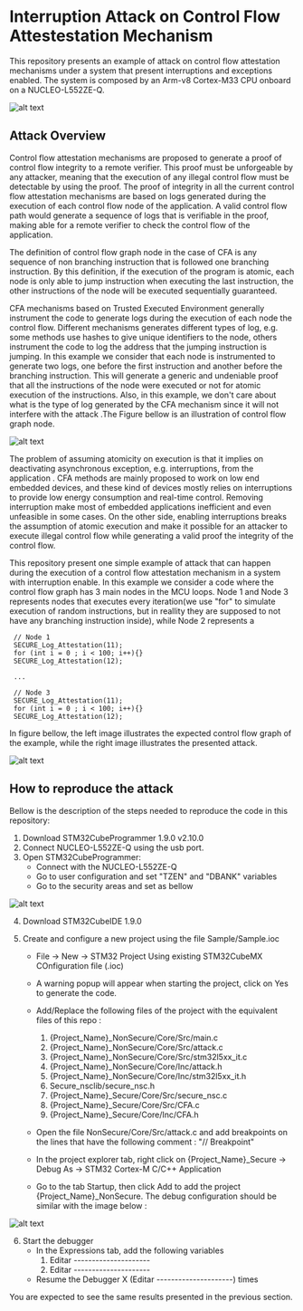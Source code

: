 # Interruption Attack on Control Flow Attestestation Mechanism

This repository presents an example of attack on control flow attestation mechanisms under a system that present interruptions and exceptions enabled. The system is composed by an Arm-v8 Cortex-M33 CPU onboard on a  NUCLEO-L552ZE-Q.

![alt text](imgs/nucle_l552ze-q2.jpg )

## Attack Overview

Control flow attestation mechanisms are proposed to generate a proof of control flow integrity to a remote verifier. This proof must be unforgeable by any attacker, meaning that the execution of any illegal control flow must be detectable by using the proof. The proof of integrity in all the current control flow attestation mechanisms are based on logs generated during the execution of each control flow node of the application. A valid control flow path would generate a sequence of logs that is verifiable in the proof, making able for a remote verifier to check the control flow of the application. 

The definition of control flow graph node in the case of CFA is any sequence of non branching instruction that is followed one branching instruction. By this definition, if the execution of the program is atomic, each node is only able to jump instruction when executing the last instruction, the other instructions of the node will be executed sequentially guaranteed. 

CFA mechanisms based on Trusted Executed Environment generally instrument the code to generate logs during the execution of each node the control flow. Different mechanisms generates different types of log, e.g. some methods use hashes to give unique identifiers to the node, others instrument the code to log the address that the jumping instruction is jumping. In this example we consider that each node is instrumented to generate two logs, one before the first instruction and another before the branching instruction. This will generate a generic and undeniable proof that all the instructions of the node were executed or not for atomic execution of the instructions. Also, in this example, we don't care about what is the type of log generated by the CFA mechanism since it will not interfere with the attack .The Figure bellow is an illustration of control flow graph node.

![alt text](imgs/cfanode.jpg)

The problem of assuming atomicity on execution is that it implies on deactivating asynchronous exception, e.g. interruptions, from the application . CFA methods are mainly proposed to work on low end embedded devices, and these kind of devices mostly relies on interruptions to provide low energy consumption and real-time control. Removing interruption make most of embedded applications inefficient and  even unfeasible in some cases. On the other side, enabling interruptions breaks the assumption of atomic execution and make it possible for an attacker to execute illegal control flow while generating a valid proof the integrity of the control flow.

This repository present one simple example of attack that can happen during the execution of a control flow attestation mechanism in a system with interruption enable. In this example we consider a code where the control flow graph has 3 main nodes in the MCU loops. Node 1 and Node 3 represents nodes that executes every iteration(we use "for" to simulate execution of random instructions, but in reallity they are supposed to not have any branching instruction inside), while Node 2 represents a 

```
 // Node 1
 SECURE_Log_Attestation(11);
 for (int i = 0 ; i < 100; i++){}
 SECURE_Log_Attestation(12);

 ...

 // Node 3
 SECURE_Log_Attestation(11);
 for (int i = 0 ; i < 100; i++){}
 SECURE_Log_Attestation(12);

```

In figure bellow, the left image illustrates the expected control flow graph of the example, while the right image illustrates the presented attack.

![alt text](imgs/attack_Example.png )


## How to reproduce the attack

Bellow is the description of the steps needed to reproduce the code in this repository:

1. Download STM32CubeProgrammer 1.9.0 v2.10.0
2. Connect NUCLEO-L552ZE-Q using the usb port.
3. Open STM32CubeProgrammer:
    *   Connect with the NUCLEO-L552ZE-Q
    *   Go to user configuration and set "TZEN" and "DBANK" variables
    *   Go to the security areas and set as bellow

![alt text](imgs/securityRegionsConf.png )

4. Download STM32CubeIDE 1.9.0
    
5. Create and configure a new project using the file Sample/Sample.ioc
    
    * File -> New -> STM32 Project Using existing STM32CubeMX COnfiguration file (.ioc)
    * A warning popup will appear when starting the project, click on Yes to generate the code. 
    * Add/Replace the following files of the project with the equivalent files of this repo :
        
        1. {Project_Name}_NonSecure/Core/Src/main.c
        2. {Project_Name}_NonSecure/Core/Src/attack.c
        3. {Project_Name}_NonSecure/Core/Src/stm32l5xx_it.c
        4. {Project_Name}_NonSecure/Core/Inc/attack.h
        5. {Project_Name}_NonSecure/Core/Inc/stm32l5xx_it.h
        6. Secure_nsclib/secure_nsc.h
        7. {Project_Name}_Secure/Core/Src/secure_nsc.c
        8. {Project_Name}_Secure/Core/Src/CFA.c
        9. {Project_Name}_Secure/Core/Inc/CFA.h

    * Open the file NonSecure/Core/Src/attack.c and add breakpoints on the lines that have the following comment : "// Breakpoint"
    * In the project explorer tab, right click on {Project_Name}_Secure -> Debug As -> STM32 Cortex-M C/C++ Application
    * Go to the tab Startup, then click Add to add the project {Project_Name}_NonSecure. The debug configuration should be similar with the image below :

![alt text](imgs/debugconf.png )

6. Start the debugger
    * In the Expressions tab, add the following variables
        1. Editar ---------------------
        2. Editar ---------------------
    * Resume the Debugger X (Editar ---------------------) times 

You are expected to see the same results presented in the previous section.